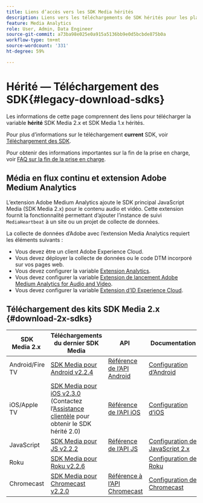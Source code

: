 ```yaml
---
title: Liens d’accès vers les SDK Media hérités
description: Liens vers les téléchargements de SDK hérités pour les plateformes disponibles, notamment Android, iOS, JavaScript, Chromecast et Roku.
feature: Media Analytics
role: User, Admin, Data Engineer
source-git-commit: a73ba98e025e0a915a5136bb9e0d5bcbde875b0a
workflow-type: tm+mt
source-wordcount: '331'
ht-degree: 59%

---
```



# Hérité — Téléchargement des SDK{#legacy-download-sdks}

Les informations de cette page comprennent des liens pour télécharger la variable **hérité**  SDK Media 2.x et SDK Media 1.x hérités.

Pour plus d’informations sur le téléchargement **current** SDK, voir [Téléchargement des SDK](/help/getting-started/download-sdks.md).

Pour obtenir des informations importantes sur la fin de la prise en charge, voir [FAQ sur la fin de la prise en charge](/help/additional-resources/end-of-support-faqs.md).

## Média en flux continu et extension Adobe Medium Analytics

L’extension Adobe Medium Analytics ajoute le SDK principal JavaScript Media (SDK Media 2.x) pour le contenu audio et vidéo. Cette extension fournit la fonctionnalité permettant d’ajouter l’instance de suivi `MediaHeartbeat` à un site ou un projet de collecte de données.

La collecte de données d’Adobe avec l’extension Media Analytics requiert les éléments suivants :
* Vous devez être un client Adobe Experience Cloud.
* Vous devez déployer la collecte de données ou le code DTM incorporé sur vos pages web.
* Vous devez configurer la variable [Extension Analytics](https://experienceleague.adobe.com/docs/experience-platform/tags/extensions/adobe/analytics/overview.html?lang=fr).
* Vous devez configurer la variable [Extension de lancement Adobe Medium Analytics for Audio and Video](https://aep-sdks.gitbook.io/docs/using-mobile-extensions/adobe-media-analytics).
* Vous devez configurer la variable [Extension d’ID Experience Cloud](https://experienceleague.adobe.com/docs/experience-platform/tags/extensions/adobe/id-service/overview.html?lang=fr).

## Téléchargement des kits SDK Media 2.x {#download-2x-sdks}

| SDK Media 2.x  | Téléchargements du dernier SDK Media |  API   |  Documentation  |
| --- | --- | --- | --- |
| Android/Fire TV | [SDK Media pour Android v2.2.4](https://github.com/Adobe-Marketing-Cloud/media-sdks/releases/tag/android-v2.2.4) | [Référence de l’API Android](https://adobe-marketing-cloud.github.io/media-sdks/reference/android/) | [Configuration d’Android](/help/legacy/media-sdk/setup/set-up-android.md) |
| iOS/Apple TV | [SDK Media pour iOS v2.3.0](https://github.com/Adobe-Marketing-Cloud/media-sdks/releases/tag/ios-v2.3.0) (Contactez l’[Assistance clientèle](https://helpx.adobe.com/fr/marketing-cloud/contact-support.html) pour obtenir le SDK hérité 2.0) | [Référence de l’API iOS](https://adobe-marketing-cloud.github.io/media-sdks/reference/ios/) | [Configuration d’iOS](/help/legacy/media-sdk/setup/set-up-ios.md) |
| JavaScript | [SDK Media pour JS v2.2.2](https://github.com/Adobe-Marketing-Cloud/media-sdks/releases/tag/js-v2.2.2) | [Référence de l’API JS](https://adobe-marketing-cloud.github.io/media-sdks/reference/javascript/) | [Configuration de JavaScript 2.x](/help/legacy/media-sdk/setup/setup-javascript/set-up-js-2.md) |
| Roku | [SDK Media pour Roku v2.2.6](https://github.com/Adobe-Marketing-Cloud/media-sdks/releases/tag/roku-v2.2.6) |  | [Configuration de Roku](/help/implementation/media-sdk/setup/set-up-roku.md) |
| Chromecast | [SDK Media pour Chromecast v2.2.0](https://github.com/Adobe-Marketing-Cloud/media-sdks/releases/tag/chromecast-v2.2.0) | [Référence à l’API Chromecast](https://adobe-marketing-cloud.github.io/media-sdks/reference/chromecast/) | [Configuration de Chromecast ](/help/implementation/media-sdk/setup/set-up-chromecast.md) |
